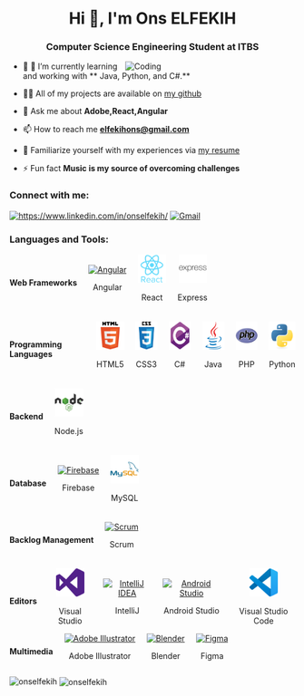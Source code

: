 <h1 align="center">Hi 👋, I'm Ons ELFEKIH</h1>
<h3 align="center"> Computer Science Engineering Student at ITBS  </h3>
<img align="right" alt="Coding" width="300" src="https://i0.wp.com/itbs.tn/hojoseq/2020/04/itbs-favicon.png?fit=512%2C512&ssl=1" />


- 🌱 🌱 I’m currently learning and working with  ** Java, Python, and C#.**

- 👨‍💻 All of my projects are available on [my github](https://github.com/OnsElfekih)

- 💬 Ask me about **Adobe,React,Angular**

- 📫 How to reach me **elfekihons@gmail.com**

- 📄   Familiarize yourself with my experiences via [my resume](https://github.com/user-attachments/files/18502335/CV.pdf)

- ⚡ Fun fact **Music is my source of overcoming challenges**

<h3 align="left">Connect with me:</h3>
<p align="left">
<a href="https://linkedin.com/in/https://www.linkedin.com/in/onselfekih/" target="blank"><img align="center" src="https://raw.githubusercontent.com/rahuldkjain/github-profile-readme-generator/master/src/images/icons/Social/linked-in-alt.svg" alt="https://www.linkedin.com/in/onselfekih/" height="30" width="40" /></a>
<a href="mailto:elfekihons@gmail.com" target="_blank">
  <img align="center" src="[https://upload.wikimedia.org/wikipedia/commons/4/46/Gmail_Icon.jpg](https://img.icons8.com/?size=100&id=15395&format=png&color=000000)" alt="Gmail" height="30" width="40" />
</a>
</p>

<h3 align="left">Languages and Tools:</h3>
<div style="display: flex; flex-direction: column; gap: 20px;">
  <!-- Web Frameworks -->
  <div style="display: flex; align-items: center; gap: 20px;">
    <h4>Web Frameworks</h4>
    <div style="text-align: center;">
      <a href="https://angular.io" target="_blank" rel="noreferrer">
        <img src="https://angular.io/assets/images/logos/angular/angular.svg" alt="Angular" width="50" height="50"/>
      </a>
      <p>Angular</p>
    </div>
    <div style="text-align: center;">
      <a href="https://reactjs.org/" target="_blank" rel="noreferrer">
        <img src="https://raw.githubusercontent.com/devicons/devicon/master/icons/react/react-original-wordmark.svg" alt="React" width="50" height="50"/>
      </a>
      <p>React</p>
    </div>
    <div style="text-align: center;">
      <a href="https://expressjs.com" target="_blank" rel="noreferrer">
        <img src="https://raw.githubusercontent.com/devicons/devicon/master/icons/express/express-original-wordmark.svg" alt="Express" width="50" height="50"/>
      </a>
      <p>Express</p>
    </div>
  </div>

  <!-- Programming Languages -->
  <div style="display: flex; align-items: center; gap: 20px;">
    <h4>Programming Languages</h4>
    <div style="text-align: center;">
      <a href="https://www.w3.org/html/" target="_blank" rel="noreferrer">
        <img src="https://raw.githubusercontent.com/devicons/devicon/master/icons/html5/html5-original-wordmark.svg" alt="HTML5" width="50" height="50"/>
      </a>
      <p>HTML5</p>
    </div>
    <div style="text-align: center;">
      <a href="https://www.w3schools.com/css/" target="_blank" rel="noreferrer">
        <img src="https://raw.githubusercontent.com/devicons/devicon/master/icons/css3/css3-original-wordmark.svg" alt="CSS3" width="50" height="50"/>
      </a>
      <p>CSS3</p>
    </div>
    <div style="text-align: center;">
      <a href="https://www.w3schools.com/cs/" target="_blank" rel="noreferrer">
        <img src="https://raw.githubusercontent.com/devicons/devicon/master/icons/csharp/csharp-original.svg" alt="C#" width="50" height="50"/>
      </a>
      <p>C#</p>
    </div>
    <div style="text-align: center;">
      <a href="https://www.java.com" target="_blank" rel="noreferrer">
        <img src="https://raw.githubusercontent.com/devicons/devicon/master/icons/java/java-original.svg" alt="Java" width="50" height="50"/>
      </a>
      <p>Java</p>
    </div>
    <div style="text-align: center;">
      <a href="https://www.php.net" target="_blank" rel="noreferrer">
        <img src="https://raw.githubusercontent.com/devicons/devicon/master/icons/php/php-original.svg" alt="PHP" width="50" height="50"/>
      </a>
      <p>PHP</p>
    </div>
    <div style="text-align: center;">
      <a href="https://www.python.org" target="_blank" rel="noreferrer">
        <img src="https://raw.githubusercontent.com/devicons/devicon/master/icons/python/python-original.svg" alt="Python" width="50" height="50"/>
      </a>
      <p>Python</p>
    </div>
  </div>

  <!-- Backend -->
  <div style="display: flex; align-items: center; gap: 20px;">
    <h4>Backend</h4>
    <div style="text-align: center;">
      <a href="https://nodejs.org" target="_blank" rel="noreferrer">
        <img src="https://raw.githubusercontent.com/devicons/devicon/master/icons/nodejs/nodejs-original-wordmark.svg" alt="Node.js" width="50" height="50"/>
      </a>
      <p>Node.js</p>
    </div>
  </div>

  <!-- Database -->
  <div style="display: flex; align-items: center; gap: 20px;">
    <h4>Database</h4>
    <div style="text-align: center;">
      <a href="https://firebase.google.com/" target="_blank" rel="noreferrer">
        <img src="https://www.vectorlogo.zone/logos/firebase/firebase-icon.svg" alt="Firebase" width="50" height="50"/>
      </a>
      <p>Firebase</p>
    </div>
    <div style="text-align: center;">
      <a href="https://www.mysql.com/" target="_blank" rel="noreferrer">
        <img src="https://raw.githubusercontent.com/devicons/devicon/master/icons/mysql/mysql-original-wordmark.svg" alt="MySQL" width="50" height="50"/>
      </a>
      <p>MySQL</p>
    </div>
  </div>


  <!-- Backlog Management -->
  <div style="display: flex; align-items: center; gap: 20px;">
    <h4>Backlog Management</h4>
    <div style="text-align: center;">
      <a href="https://www.scrum.org/" target="_blank" rel="noreferrer">
        <img src="https://img.icons8.com/?size=100&id=NB7CYUhiUV36&format=png&color=000000" alt="Scrum" width="50" height="50"/>
      </a>
      <p>Scrum</p>
    </div>
  </div>

  <!-- Editors -->
  <div style="display: flex; align-items: center; gap: 20px;">
    <h4>Editors</h4>
    <div style="text-align: center;">
      <a href="https://visualstudio.microsoft.com/" target="_blank" rel="noreferrer">
        <img src="https://raw.githubusercontent.com/devicons/devicon/master/icons/visualstudio/visualstudio-plain.svg" alt="Visual Studio" width="50" height="50"/>
      </a>
      <p>Visual Studio</p>
    </div>
    <div style="text-align: center;">
      <a href="https://www.jetbrains.com/idea/" target="_blank" rel="noreferrer">
        <img src="https://resources.jetbrains.com/storage/products/company/brand/logos/IntelliJ_IDEA_icon.svg" alt="IntelliJ IDEA" width="50" height="50"/>
      </a>
      <p>IntelliJ</p>
    </div>
    <div style="text-align: center;">
      <a href="https://developer.android.com/studio" target="_blank" rel="noreferrer">
        <img src="https://img.icons8.com/?size=100&id=17836&format=png&color=000000" alt="Android Studio" width="50" height="50"/>
      </a>
      <p>Android Studio</p>
    </div>
    <div style="text-align: center;">
      <a href="https://code.visualstudio.com/" target="_blank" rel="noreferrer">
        <img src="https://raw.githubusercontent.com/devicons/devicon/master/icons/vscode/vscode-original.svg" alt="VS Code" width="50" height="50"/>
      </a>
      <p>Visual Studio Code</p>
    </div>
  </div>
</div>

  <!-- Multimedia -->
  <div style="display: flex; align-items: center; gap: 20px;">
    <h4>Multimedia</h4>
    <div style="text-align: center;">
      <a href="https://www.adobe.com/in/products/illustrator.html" target="_blank" rel="noreferrer">
        <img src="https://www.vectorlogo.zone/logos/adobe_illustrator/adobe_illustrator-icon.svg" alt="Adobe Illustrator" width="50" height="50"/>
      </a>
      <p>Adobe Illustrator</p>
    </div>
    <div style="text-align: center;">
      <a href="https://www.blender.org/" target="_blank" rel="noreferrer">
        <img src="https://download.blender.org/branding/community/blender_community_badge_white.svg" alt="Blender" width="50" height="50"/>
      </a>
      <p>Blender</p>
    </div>
    <div style="text-align: center;">
      <a href="https://www.figma.com/" target="_blank" rel="noreferrer">
        <img src="https://www.vectorlogo.zone/logos/figma/figma-icon.svg" alt="Figma" width="50" height="50"/>
      </a>
      <p>Figma</p>
    </div>
  </div>
  
<p><img align="left" src="https://github-readme-stats.vercel.app/api/top-langs?username=onselfekih&show_icons=true&locale=en&layout=compact" alt="onselfekih" /></p>

<p>&nbsp;<img align="center" src="https://github-readme-stats.vercel.app/api?username=onselfekih&show_icons=true&locale=en" alt="onselfekih" /></p>

